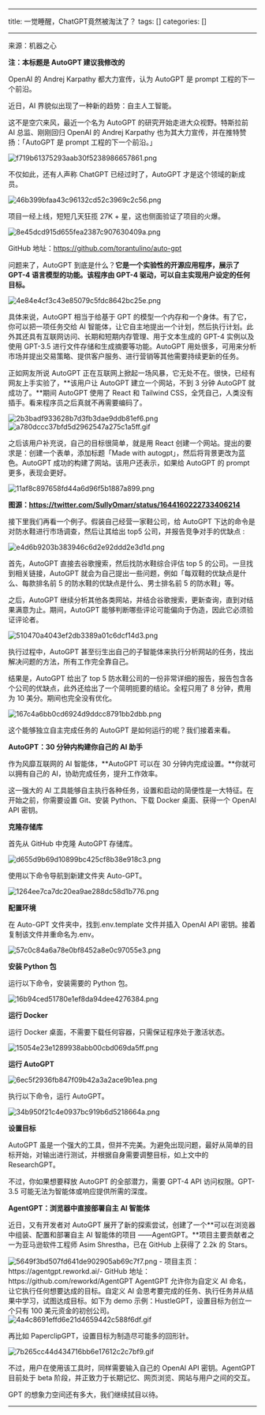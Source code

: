 
--- 
title:  一觉睡醒，ChatGPT竟然被淘汰了？ 
tags: []
categories: [] 

---
来源：机器之心 

**注：本标题是 AutoGPT 建议我修改的** 

OpenAI 的 Andrej Karpathy 都大力宣传，认为 AutoGPT 是 prompt 工程的下一个前沿。

近日，AI 界貌似出现了一种新的趋势：自主人工智能。

这不是空穴来风，最近一个名为 AutoGPT 的研究开始走进大众视野。特斯拉前 AI 总监、刚刚回归 OpenAI 的 Andrej Karpathy 也为其大力宣传，并在推特赞扬：「AutoGPT 是 prompt 工程的下一个前沿。」

<img src="https://img-blog.csdnimg.cn/img_convert/f719b61375293aab30f5238986657861.png" alt="f719b61375293aab30f5238986657861.png">

不仅如此，还有人声称 ChatGPT 已经过时了，AutoGPT 才是这个领域的新成员。

<img src="https://img-blog.csdnimg.cn/img_convert/46b399bfaa43c96132cd52c3969c2c56.png" alt="46b399bfaa43c96132cd52c3969c2c56.png">

项目一经上线，短短几天狂揽 27K + 星，这也侧面验证了项目的火爆。

<img src="https://img-blog.csdnimg.cn/img_convert/8e45dcd915d655fea2387c907630409a.png" alt="8e45dcd915d655fea2387c907630409a.png">

GitHub 地址：https://github.com/torantulino/auto-gpt

问题来了，AutoGPT 到底是什么？**它是一个实验性的开源应用程序，展示了 GPT-4 语言模型的功能。该程序由 GPT-4 驱动，可以自主实现用户设定的任何目标。**

<img src="https://img-blog.csdnimg.cn/img_convert/4e84e4cf3c43e85079c5fdc8642bc25e.png" alt="4e84e4cf3c43e85079c5fdc8642bc25e.png">

具体来说，AutoGPT 相当于给基于 GPT 的模型一个内存和一个身体。有了它，你可以把一项任务交给 AI 智能体，让它自主地提出一个计划，然后执行计划。此外其还具有互联网访问、长期和短期内存管理、用于文本生成的 GPT-4 实例以及使用 GPT-3.5 进行文件存储和生成摘要等功能。AutoGPT 用处很多，可用来分析市场并提出交易策略、提供客户服务、进行营销等其他需要持续更新的任务。

正如网友所说 AutoGPT 正在互联网上掀起一场风暴，它无处不在。很快，已经有网友上手实验了，**该用户让 AutoGPT 建立一个网站，不到 3 分钟 AutoGPT 就成功了。**期间 AutoGPT 使用了 React 和 Tailwind CSS，全凭自己，人类没有插手。看来程序员之后真就不再需要编码了。

<img src="https://img-blog.csdnimg.cn/img_convert/2b3badf933628b7d3fb3dae9ddb81ef6.png" alt="2b3badf933628b7d3fb3dae9ddb81ef6.png">

<img src="https://img-blog.csdnimg.cn/img_convert/a780dccc37bfd5d2962547a275c1a5ff.gif" alt="a780dccc37bfd5d2962547a275c1a5ff.gif">

之后该用户补充说，自己的目标很简单，就是用 React 创建一个网站。提出的要求是：创建一个表单，添加标题「Made with autogpt」，然后将背景更改为蓝色。AutoGPT 成功的构建了网站。该用户还表示，如果给 AutoGPT 的 prompt 更多，表现会更好。

<img src="https://img-blog.csdnimg.cn/img_convert/11af8c897658fd44a6d96f5b1887a899.png" alt="11af8c897658fd44a6d96f5b1887a899.png">

**图源：https://twitter.com/SullyOmarr/status/1644160222733406214**

接下里我们再看一个例子。假装自己经营一家鞋公司，给 AutoGPT 下达的命令是对防水鞋进行市场调查，然后让其给出 top5 公司，并报告竞争对手的优缺点 :

<img src="https://img-blog.csdnimg.cn/img_convert/e4d6b9203b383946c6d2e92ddd2e3d1d.png" alt="e4d6b9203b383946c6d2e92ddd2e3d1d.png">

首先，AutoGPT 直接去谷歌搜索，然后找防水鞋综合评估 top 5 的公司。一旦找到相关链接，AutoGPT 就会为自己提出一些问题，例如「每双鞋的优缺点是什么、每款排名前 5 的防水鞋的优缺点是什么、男士排名前 5 的防水鞋」等。

之后，AutoGPT 继续分析其他各类网站，并结合谷歌搜索，更新查询，直到对结果满意为止。期间，AutoGPT 能够判断哪些评论可能偏向于伪造，因此它必须验证评论者。

<img src="https://img-blog.csdnimg.cn/img_convert/510470a4043ef2db3389a01c6dcf14d3.png" alt="510470a4043ef2db3389a01c6dcf14d3.png">

执行过程中，AutoGPT 甚至衍生出自己的子智能体来执行分析网站的任务，找出解决问题的方法，所有工作完全靠自己。

结果是，AutoGPT 给出了 top 5 防水鞋公司的一份非常详细的报告，报告包含各个公司的优缺点，此外还给出了一个简明扼要的结论。全程只用了 8 分钟，费用为 10 美分。期间也完全没有优化。

<img src="https://img-blog.csdnimg.cn/img_convert/167c4a6bb0cd6924d9ddcc8791bb2dbb.png" alt="167c4a6bb0cd6924d9ddcc8791bb2dbb.png">

这个能够独立自主完成任务的 AutoGPT 是如何运行的呢？我们接着来看。

**AutoGPT：30 分钟内构建你自己的 AI 助手**

作为风靡互联网的 AI 智能体，**AutoGPT 可以在 30 分钟内完成设置。**你就可以拥有自己的 AI，协助完成任务，提升工作效率。

这一强大的 AI 工具能够自主执行各种任务，设置和启动的简便性是一大特征。在开始之前，你需要设置 Git、安装 Python、下载 Docker 桌面、获得一个 OpenAI API 密钥。

**克隆存储库**

首先从 GitHub 中克隆 AutoGPT 存储库。

<img src="https://img-blog.csdnimg.cn/img_convert/d655d9b69d10899bc425cf8b38e918c3.png" alt="d655d9b69d10899bc425cf8b38e918c3.png">

使用以下命令导航到新建文件夹 Auto-GPT。

<img src="https://img-blog.csdnimg.cn/img_convert/1264ee7ca7dc20ea9ae288dc58d1b776.png" alt="1264ee7ca7dc20ea9ae288dc58d1b776.png">

**配置环境**

在 Auto-GPT 文件夹中，找到.env.template 文件并插入 OpenAI API 密钥。接着复制该文件并重命名为.env。

<img src="https://img-blog.csdnimg.cn/img_convert/57c0c84a6a78e0bf8452a8e0c97055e3.png" alt="57c0c84a6a78e0bf8452a8e0c97055e3.png">

**安装 Python 包**

运行以下命令，安装需要的 Python 包。

<img src="https://img-blog.csdnimg.cn/img_convert/16b94ced51780e1ef8da94dee4276384.png" alt="16b94ced51780e1ef8da94dee4276384.png">

**运行 Docker**

运行 Docker 桌面，不需要下载任何容器，只需保证程序处于激活状态。

<img src="https://img-blog.csdnimg.cn/img_convert/15054e23e1289938abb00cbd069da5ff.png" alt="15054e23e1289938abb00cbd069da5ff.png">

**运行 AutoGPT**

<img src="https://img-blog.csdnimg.cn/img_convert/6ec5f2936fb847f09b42a3a2ace9b1ea.png" alt="6ec5f2936fb847f09b42a3a2ace9b1ea.png">

执行以下命令，运行 AutoGPT。

<img src="https://img-blog.csdnimg.cn/img_convert/34b950f21c4e0937bc919b6d5218664a.png" alt="34b950f21c4e0937bc919b6d5218664a.png">

**设置目标**

AutoGPT 虽是一个强大的工具，但并不完美。为避免出现问题，最好从简单的目标开始，对输出进行测试，并根据自身需要调整目标，如上文中的 ResearchGPT。

不过，你如果想要释放 AutoGPT 的全部潜力，需要 GPT-4 API 访问权限。GPT-3.5 可能无法为智能体或响应提供所需的深度。

**AgentGPT：浏览器中直接部署自主 AI 智能体**

近日，又有开发者对 AutoGPT 展开了新的探索尝试，创建了一个**可以在浏览器中组装、配置和部署自主 AI 智能体的项目 ——AgentGPT。**项目主要贡献者之一为亚马逊软件工程师 Asim Shrestha，已在 GitHub 上获得了 2.2k 的 Stars。

<img src="https://img-blog.csdnimg.cn/img_convert/5649f3bd507fd641de902905ab69c7f7.png" alt="5649f3bd507fd641de902905ab69c7f7.png">
- 项目主页：https://agentgpt.reworkd.ai/- GitHub 地址：https://github.com/reworkd/AgentGPT
AgentGPT 允许你为自定义 AI 命名，让它执行任何想要达成的目标。自定义 AI 会思考要完成的任务、执行任务并从结果中学习，试图达成目标。如下为 demo 示例：HustleGPT，设置目标为创立一个只有 100 美元资金的初创公司。

<img src="https://img-blog.csdnimg.cn/img_convert/4a4c8691effd6e21d4659442c588f6df.gif" alt="4a4c8691effd6e21d4659442c588f6df.gif">

再比如 PaperclipGPT，设置目标为制造尽可能多的回形针。

<img src="https://img-blog.csdnimg.cn/img_convert/7b265cc44d434716bb6e17612c2c7bf9.gif" alt="7b265cc44d434716bb6e17612c2c7bf9.gif">

不过，用户在使用该工具时，同样需要输入自己的 OpenAI API 密钥。AgentGPT 目前处于 beta 阶段，并正致力于长期记忆、网页浏览、网站与用户之间的交互。

GPT 的想象力空间还有多大，我们继续拭目以待。
- - - - - 